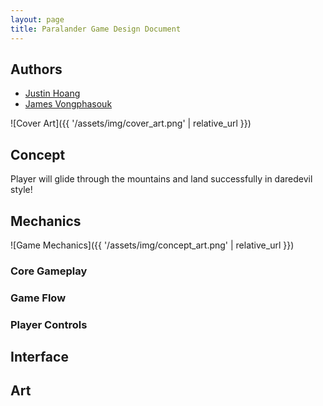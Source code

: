 ```yaml
---
layout: page
title: Paralander Game Design Document
---
```


## Authors

- [Justin Hoang](mailto:justinhoang@mines.edu)
- [James Vongphasouk](mailto:jvongphasouk@mines.edu)

<!-- 
  Silent Hill 2 Design Document
  https://drive.google.com/file/d/1nxvdXasP-HsRCt62cHK3wF_pIrJpYx5T/view  
-->

![Cover Art]({{ '/assets/img/cover_art.png' | relative_url }})

## Concept

Player will glide through the mountains and land successfully in daredevil
style!

## Mechanics

![Game Mechanics]({{ '/assets/img/concept_art.png' | relative_url }})

### Core Gameplay

### Game Flow

### Player Controls

## Interface

## Art
